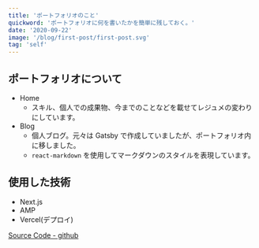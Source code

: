 ```yaml
---
title: 'ポートフォリオのこと'
quickword: 'ポートフォリオに何を書いたかを簡単に残しておく。'
date: '2020-09-22'
image: '/blog/first-post/first-post.svg'
tag: 'self'
---
```


## ポートフォリオについて

- Home
  - スキル、個人での成果物、今までのことなどを載せてレジュメの変わりにしています。
- Blog
  - 個人ブログ。元々は Gatsby で作成していましたが、ポートフォリオ内に移しました。
  - `react-markdown` を使用してマークダウンのスタイルを表現しています。

## 使用した技術

- Next.js
- AMP
- Vercel(デプロイ)

[Source Code - github](https://github.com/Yuta07/yutazon.me)
